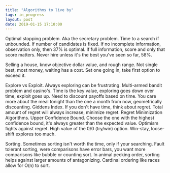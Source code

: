 ```yaml
---
title: "Algorithms to live by"
tags: in_progress
layout: post
date: 2019-01-15 17:10:00
---
```


Optimal stopping problem. Aka the secretary problem. 
Time to a search if unbounded. If number of candidates is fixed. If no incomplete information, observation only, then 37% is optimal. If full information, score and only that score matters. Never hire unless it's the best you've seen so far, 58%.

Selling a house, know objective dollar value, and rough range. Not single best, most money, waiting has a cost. Set one going in, take first option to exceed it. 

Explore vs Exploit.
Always exploring can be frustrating. Multi-armed bandit problem and casino's.  Time is the key value, exploring goes down over time, exploit goes up. Need to discount payoffs based on time. You care more about the meal tonight than the one a month from now, geometrically discounting. Giddens Index. If you don't have time, think about regret. Total amount of regret will always increase, minimize regret. Regret Minimization Algorithms. Upper Confidence Bound. Choose the one with the highest confidence bound, it's always greater than the expected value. Optimism fights against regret. High value of the 0/0 (try/win) option. Win-stay, loose-shift explores too much.

Sorting.
Sometimes sorting isn't worth the time, only if your searching. Fault tolerant sorting, were comparisons have error bars, you want more comparisons like bubble or counting sort. In animal pecking order, sorting helps against larger amounts of antagonizing. Cardinal ordering like races allow for O(n) to sort.
